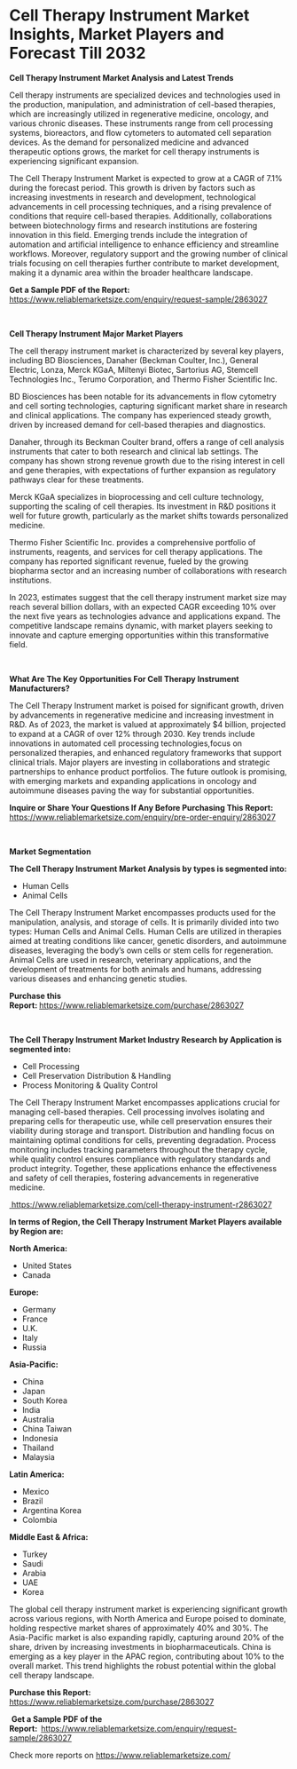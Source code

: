 <p><h1>Cell Therapy Instrument Market Insights, Market Players and Forecast Till 2032</h1></p><p><strong>Cell Therapy Instrument Market Analysis and Latest Trends</strong></p>
<p><p>Cell therapy instruments are specialized devices and technologies used in the production, manipulation, and administration of cell-based therapies, which are increasingly utilized in regenerative medicine, oncology, and various chronic diseases. These instruments range from cell processing systems, bioreactors, and flow cytometers to automated cell separation devices. As the demand for personalized medicine and advanced therapeutic options grows, the market for cell therapy instruments is experiencing significant expansion.</p><p>The Cell Therapy Instrument Market is expected to grow at a CAGR of 7.1% during the forecast period. This growth is driven by factors such as increasing investments in research and development, technological advancements in cell processing techniques, and a rising prevalence of conditions that require cell-based therapies. Additionally, collaborations between biotechnology firms and research institutions are fostering innovation in this field. Emerging trends include the integration of automation and artificial intelligence to enhance efficiency and streamline workflows. Moreover, regulatory support and the growing number of clinical trials focusing on cell therapies further contribute to market development, making it a dynamic area within the broader healthcare landscape.</p></p>
<p><strong>Get a Sample PDF of the Report:&nbsp;</strong> <a href="https://www.reliablemarketsize.com/enquiry/request-sample/2863027?utm_campaign=2447&utm_medium=2&utm_source=Github&utm_content=ia&utm_term=12032025&utm_id=cell-therapy-instrument">https://www.reliablemarketsize.com/enquiry/request-sample/2863027</a></p>
<p>&nbsp;</p>
<p><strong>Cell Therapy Instrument Major Market Players</strong></p>
<p><p>The cell therapy instrument market is characterized by several key players, including BD Biosciences, Danaher (Beckman Coulter, Inc.), General Electric, Lonza, Merck KGaA, Miltenyi Biotec, Sartorius AG, Stemcell Technologies Inc., Terumo Corporation, and Thermo Fisher Scientific Inc. </p><p>BD Biosciences has been notable for its advancements in flow cytometry and cell sorting technologies, capturing significant market share in research and clinical applications. The company has experienced steady growth, driven by increased demand for cell-based therapies and diagnostics.</p><p>Danaher, through its Beckman Coulter brand, offers a range of cell analysis instruments that cater to both research and clinical lab settings. The company has shown strong revenue growth due to the rising interest in cell and gene therapies, with expectations of further expansion as regulatory pathways clear for these treatments.</p><p>Merck KGaA specializes in bioprocessing and cell culture technology, supporting the scaling of cell therapies. Its investment in R&D positions it well for future growth, particularly as the market shifts towards personalized medicine.</p><p>Thermo Fisher Scientific Inc. provides a comprehensive portfolio of instruments, reagents, and services for cell therapy applications. The company has reported significant revenue, fueled by the growing biopharma sector and an increasing number of collaborations with research institutions.</p><p>In 2023, estimates suggest that the cell therapy instrument market size may reach several billion dollars, with an expected CAGR exceeding 10% over the next five years as technologies advance and applications expand. The competitive landscape remains dynamic, with market players seeking to innovate and capture emerging opportunities within this transformative field.</p></p>
<p>&nbsp;</p>
<p><strong>What Are The Key Opportunities For Cell Therapy Instrument Manufacturers?</strong></p>
<p><p>The Cell Therapy Instrument market is poised for significant growth, driven by advancements in regenerative medicine and increasing investment in R&D. As of 2023, the market is valued at approximately $4 billion, projected to expand at a CAGR of over 12% through 2030. Key trends include innovations in automated cell processing technologies,focus on personalized therapies, and enhanced regulatory frameworks that support clinical trials. Major players are investing in collaborations and strategic partnerships to enhance product portfolios. The future outlook is promising, with emerging markets and expanding applications in oncology and autoimmune diseases paving the way for substantial opportunities.</p></p>
<p><strong>Inquire or Share Your Questions If Any Before Purchasing This Report:</strong> <a href="https://www.reliablemarketsize.com/enquiry/pre-order-enquiry/2863027?utm_campaign=2447&utm_medium=2&utm_source=Github&utm_content=ia&utm_term=12032025&utm_id=cell-therapy-instrument">https://www.reliablemarketsize.com/enquiry/pre-order-enquiry/2863027</a></p>
<p>&nbsp;</p>
<p><strong>Market Segmentation</strong></p>
<p><strong>The Cell Therapy Instrument Market Analysis by types is segmented into:</strong></p>
<p><ul><li>Human Cells</li><li>Animal Cells</li></ul></p>
<p><p>The Cell Therapy Instrument Market encompasses products used for the manipulation, analysis, and storage of cells. It is primarily divided into two types: Human Cells and Animal Cells. Human Cells are utilized in therapies aimed at treating conditions like cancer, genetic disorders, and autoimmune diseases, leveraging the body’s own cells or stem cells for regeneration. Animal Cells are used in research, veterinary applications, and the development of treatments for both animals and humans, addressing various diseases and enhancing genetic studies.</p></p>
<p><strong>Purchase this Report:&nbsp;</strong><a href="https://www.reliablemarketsize.com/purchase/2863027?utm_campaign=2447&utm_medium=2&utm_source=Github&utm_content=ia&utm_term=12032025&utm_id=cell-therapy-instrument">https://www.reliablemarketsize.com/purchase/2863027</a></p>
<p>&nbsp;</p>
<p><strong>The Cell Therapy Instrument Market Industry Research by Application is segmented into:</strong></p>
<p><ul><li>Cell Processing</li><li>Cell Preservation Distribution & Handling</li><li>Process Monitoring & Quality Control</li></ul></p>
<p><p>The Cell Therapy Instrument Market encompasses applications crucial for managing cell-based therapies. Cell processing involves isolating and preparing cells for therapeutic use, while cell preservation ensures their viability during storage and transport. Distribution and handling focus on maintaining optimal conditions for cells, preventing degradation. Process monitoring includes tracking parameters throughout the therapy cycle, while quality control ensures compliance with regulatory standards and product integrity. Together, these applications enhance the effectiveness and safety of cell therapies, fostering advancements in regenerative medicine.</p></p>
<p><a href="https://www.reliablemarketsize.com/cell-therapy-instrument-r2863027?utm_campaign=2447&utm_medium=2&utm_source=Github&utm_content=ia&utm_term=12032025&utm_id=cell-therapy-instrument">&nbsp;https://www.reliablemarketsize.com/cell-therapy-instrument-r2863027</a></p>
<p><strong>In terms of Region, the Cell Therapy Instrument Market Players available by Region are:</strong></p>
<p>
    <p> <strong> North America: </strong>
        <ul>
            <li>United States</li>
            <li>Canada</li>
        </ul>
        </p> 
    <p> <strong> Europe: </strong>
        <ul>
            <li>Germany</li>
            <li>France</li>
            <li>U.K.</li>
            <li>Italy</li>
            <li>Russia</li>
        </ul>
        </p> 
    <p> <strong> Asia-Pacific: </strong>
        <ul>
            <li>China</li>
            <li>Japan</li>
            <li>South Korea</li>
            <li>India</li>
            <li>Australia</li>
            <li>China Taiwan</li>
            <li>Indonesia</li>
            <li>Thailand</li>
            <li>Malaysia</li>
        </ul>
        </p> 
    <p> <strong> Latin America: </strong>
        <ul>
            <li>Mexico</li>
            <li>Brazil</li>
            <li>Argentina Korea</li>
            <li>Colombia</li>
        </ul>
        </p> 
    <p> <strong> Middle East & Africa: </strong>
        <ul>
            <li>Turkey</li>
            <li>Saudi</li>
            <li>Arabia</li>
            <li>UAE</li>
            <li>Korea</li>
        </ul>
    </p>
    </p>
<p><p>The global cell therapy instrument market is experiencing significant growth across various regions, with North America and Europe poised to dominate, holding respective market shares of approximately 40% and 30%. The Asia-Pacific market is also expanding rapidly, capturing around 20% of the share, driven by increasing investments in biopharmaceuticals. China is emerging as a key player in the APAC region, contributing about 10% to the overall market. This trend highlights the robust potential within the global cell therapy landscape.</p></p>
<p><strong>Purchase this Report: </strong><a href="https://www.reliablemarketsize.com/purchase/2863027?utm_campaign=2447&utm_medium=2&utm_source=Github&utm_content=ia&utm_term=12032025&utm_id=cell-therapy-instrument">https://www.reliablemarketsize.com/purchase/2863027</a></p>
<p>&nbsp;<strong>Get a Sample PDF of the Report:&nbsp;&nbsp;</strong><a href="https://www.reliablemarketsize.com/enquiry/request-sample/2863027?utm_campaign=2447&utm_medium=2&utm_source=Github&utm_content=ia&utm_term=12032025&utm_id=cell-therapy-instrument">https://www.reliablemarketsize.com/enquiry/request-sample/2863027</a></p>
<p><strong></strong></p>
<p>Check more reports on <a href="https://www.reliablemarketsize.com/?utm_campaign=2447&utm_medium=2&utm_source=Github&utm_content=ia&utm_term=12032025&utm_id=cell-therapy-instrument">https://www.reliablemarketsize.com/</a></p>